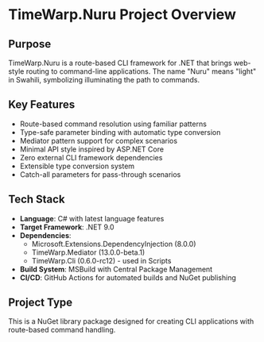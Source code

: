 # TimeWarp.Nuru Project Overview

## Purpose
TimeWarp.Nuru is a route-based CLI framework for .NET that brings web-style routing to command-line applications. The name "Nuru" means "light" in Swahili, symbolizing illuminating the path to commands.

## Key Features
- Route-based command resolution using familiar patterns
- Type-safe parameter binding with automatic type conversion
- Mediator pattern support for complex scenarios
- Minimal API style inspired by ASP.NET Core
- Zero external CLI framework dependencies
- Extensible type conversion system
- Catch-all parameters for pass-through scenarios

## Tech Stack
- **Language**: C# with latest language features
- **Target Framework**: .NET 9.0
- **Dependencies**: 
  - Microsoft.Extensions.DependencyInjection (8.0.0)
  - TimeWarp.Mediator (13.0.0-beta.1)
  - TimeWarp.Cli (0.6.0-rc12) - used in Scripts
- **Build System**: MSBuild with Central Package Management
- **CI/CD**: GitHub Actions for automated builds and NuGet publishing

## Project Type
This is a NuGet library package designed for creating CLI applications with route-based command handling.